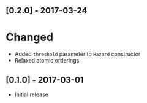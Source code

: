 ## [0.2.0] - 2017-03-24

# Changed
- Added `threshold` parameter to `Hazard` constructor
- Relaxed atomic orderings

## [0.1.0] - 2017-03-01
- Initial release
